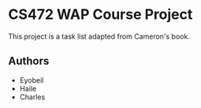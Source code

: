 # CS472 WAP Course Project

This project is a task list adapted from Cameron's book.

## Authors
* Eyobeil
* Haile
* Charles